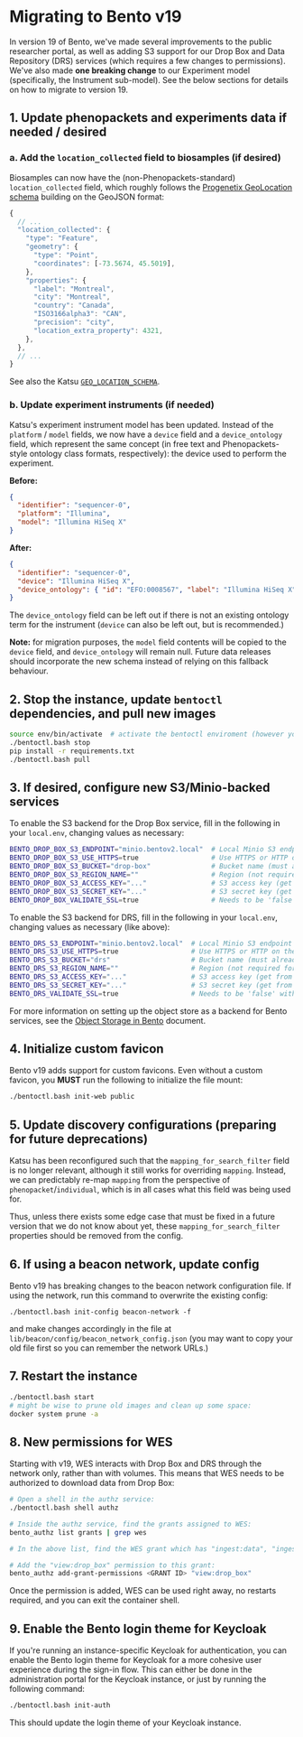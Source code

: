 # Migrating to Bento v19

In version 19 of Bento, we've made several improvements to the public researcher portal, as well as adding S3 support
for our Drop Box and Data Repository (DRS) services (which requires a few changes to permissions). We've also made 
**one breaking change** to our Experiment model (specifically, the Instrument sub-model). See the below sections for 
details on how to migrate to version 19.


## 1. Update phenopackets and experiments data if needed / desired

### a. Add the `location_collected` field to biosamples (if desired)

Biosamples can now have the (non-Phenopackets-standard) `location_collected` field, which roughly follows the 
[Progenetix GeoLocation schema](https://schemablocks.org/schema_pages/Progenetix/GeoLocation/) building on the GeoJSON 
format:

```js
{
  // ...
  "location_collected": {
    "type": "Feature",
    "geometry": {
      "type": "Point",
      "coordinates": [-73.5674, 45.5019],
    },
    "properties": {
      "label": "Montreal",
      "city": "Montreal",
      "country": "Canada",
      "ISO3166alpha3": "CAN",
      "precision": "city",
      "location_extra_property": 4321,
    },
  },
  // ...
}
```

See also the Katsu 
[`GEO_LOCATION_SCHEMA`](https://github.com/bento-platform/katsu/blob/develop/chord_metadata_service/geo/schemas.py).

### b. Update experiment instruments (if needed)

Katsu's experiment instrument model has been updated. Instead of the `platform` / `model` fields, we now have a `device`
field and a `device_ontology` field, which represent the same concept (in free text and Phenopackets-style ontology 
class formats, respectively): the device used to perform the experiment.

**Before:**

```json
{
  "identifier": "sequencer-0",
  "platform": "Illumina",
  "model": "Illumina HiSeq X"
}
```

**After:**

```json
{
  "identifier": "sequencer-0",
  "device": "Illumina HiSeq X",
  "device_ontology": { "id": "EFO:0008567", "label": "Illumina HiSeq X" }
}
```

The `device_ontology` field can be left out if there is not an existing ontology term for the instrument (`device` can 
also be left out, but is recommended.)

**Note:** for migration purposes, the `model` field contents will be copied to the `device` field, and `device_ontology`
will remain null. Future data releases should incorporate the new schema instead of relying on this fallback behaviour.


## 2. Stop the instance, update `bentoctl` dependencies, and pull new images

```bash
source env/bin/activate  # activate the bentoctl enviroment (however you have set that up)
./bentoctl.bash stop
pip install -r requirements.txt
./bentoctl.bash pull
```


## 3. If desired, configure new S3/Minio-backed services

To enable the S3 backend for the Drop Box service, fill in the following in your `local.env`, changing values as 
necessary:

```bash
BENTO_DROP_BOX_S3_ENDPOINT="minio.bentov2.local"  # Local Minio S3 endpoint (no protocol)
BENTO_DROP_BOX_S3_USE_HTTPS=true                  # Use HTTPS or HTTP on the endpoint
BENTO_DROP_BOX_S3_BUCKET="drop-box"               # Bucket name (must already exist)
BENTO_DROP_BOX_S3_REGION_NAME=""                  # Region (not required for Minio or SD4H)
BENTO_DROP_BOX_S3_ACCESS_KEY="..."                # S3 access key (get from Minio console)
BENTO_DROP_BOX_S3_SECRET_KEY="..."                # S3 secret key (get from Minio console)
BENTO_DROP_BOX_VALIDATE_SSL=true                  # Needs to be 'false' with self signed certs and HTTPS
```

To enable the S3 backend for DRS, fill in the following in your `local.env`, changing values as necessary (like above):

```bash
BENTO_DRS_S3_ENDPOINT="minio.bentov2.local"  # Local Minio S3 endpoint (no protocol)
BENTO_DRS_S3_USE_HTTPS=true                  # Use HTTPS or HTTP on the endpoint
BENTO_DRS_S3_BUCKET="drs"                    # Bucket name (must already exist)
BENTO_DRS_S3_REGION_NAME=""                  # Region (not required for Minio or SD4H)
BENTO_DRS_S3_ACCESS_KEY="..."                # S3 access key (get from Minio console)
BENTO_DRS_S3_SECRET_KEY="..."                # S3 secret key (get from Minio console)
BENTO_DRS_VALIDATE_SSL=true                  # Needs to be 'false' with self signed certs and HTTPS
```

For more information on setting up the object store as a backend for Bento services, see the 
[Object Storage in Bento](./object_storage.md) document.


## 4. Initialize custom favicon

Bento v19 adds support for custom favicons. Even without a custom favicon, you **MUST** run the following to initialize 
the file mount:

```bash
./bentoctl.bash init-web public
```


## 5. Update discovery configurations (preparing for future deprecations)

Katsu has been reconfigured such that the `mapping_for_search_filter` field is no longer relevant, although it still 
works for overriding `mapping`. Instead, we can predictably re-map `mapping` from the perspective of 
`phenopacket`/`individual`, which is in all cases what this field was being used for.

Thus, unless there exists some edge case that must be fixed in a future version that we do not know about yet, these 
`mapping_for_search_filter` properties should be removed from the config.


## 6. If using a beacon network, update config

Bento v19 has breaking changes to the beacon network configuration file. If using the network, run this command to 
overwrite the existing config: 

`./bentoctl.bash init-config beacon-network -f`

and make changes accordingly in the file at `lib/beacon/config/beacon_network_config.json` (you may want to copy your 
old file first so you can remember the network URLs.)


## 7. Restart the instance

```bash
./bentoctl.bash start
# might be wise to prune old images and clean up some space:
docker system prune -a
```


## 8. New permissions for WES

Starting with v19, WES interacts with Drop Box and DRS through the network only, rather than with volumes.
This means that WES needs to be authorized to download data from Drop Box:

```bash
# Open a shell in the authz service:
./bentoctl.bash shell authz

# Inside the authz service, find the grants assigned to WES:
bento_authz list grants | grep wes

# In the above list, find the WES grant which has "ingest:data", "ingest:reference_material", etc., and copy the ID.

# Add the "view:drop_box" permission to this grant:
bento_authz add-grant-permissions <GRANT ID> "view:drop_box"
```

Once the permission is added, WES can be used right away, no restarts required, and you can exit the container shell.


## 9. Enable the Bento login theme for Keycloak

If you're running an instance-specific Keycloak for authentication, you can enable the Bento login theme for Keycloak 
for a more cohesive user experience during the sign-in flow. This can either be done in the administration portal for 
the Keycloak instance, or just by running the following command:

```bash
./bentoctl.bash init-auth
```

This should update the login theme of your Keycloak instance.
